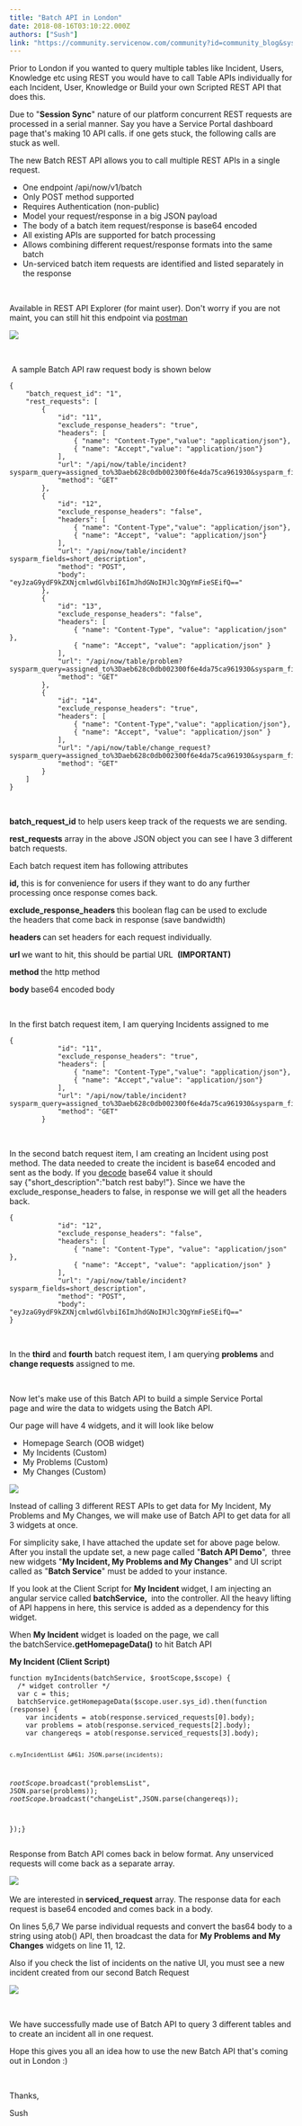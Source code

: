 ```yaml
---
title: "Batch API in London"
date: 2018-08-16T03:10:22.000Z
authors: ["Sush"]
link: "https://community.servicenow.com/community?id=community_blog&sys_id=0a01fcc4dbcce740200f0b55ca9619cd"
---
```

<p>Prior to London if you wanted to query multiple tables like Incident, Users, Knowledge etc using REST you would have to call Table APIs individually for each Incident, User, Knowledge or Build your own Scripted REST API that does this. </p>
<p>Due to &#34;<strong>Session Sync</strong>&#34; nature of our platform concurrent REST requests are processed in a serial manner. Say you have a Service Portal dashboard page that&#39;s making 10 API calls. if one gets stuck, the following calls are stuck as well. </p>
<p>The new Batch REST API allows you to call multiple REST APIs in a single request. </p>
<ul><li>One endpoint /api/now/v1/batch</li><li>Only POST method supported</li><li>Requires Authentication (non-public)</li><li>Model your request/response in a big JSON payload</li><li>The body of a batch item request/response is base64 encoded</li><li>All existing APIs are supported for batch processing</li><li>Allows combining different request/response formats into the same batch</li><li>Un-serviced batch item requests are identified and listed separately in the response</li></ul>
<p> </p>
<p>Available in REST API Explorer (for maint user). Don&#39;t worry if you are not maint, you can still hit this endpoint via <a href="https://www.getpostman.com/" rel="nofollow">postman</a></p>
<p><img src="d0410e58dbccef40200f0b55ca961945.iix" /></p>
<p> </p>
<p> A sample Batch API raw request body is shown below</p>
<pre class="language-javascript"><code>{
    &#34;batch_request_id&#34;: &#34;1&#34;,
    &#34;rest_requests&#34;: [
        {
            &#34;id&#34;: &#34;11&#34;,
            &#34;exclude_response_headers&#34;: &#34;true&#34;,
            &#34;headers&#34;: [
                { &#34;name&#34;: &#34;Content-Type&#34;,&#34;value&#34;: &#34;application/json&#34;},
                { &#34;name&#34;: &#34;Accept&#34;,&#34;value&#34;: &#34;application/json&#34;}
            ],
            &#34;url&#34;: &#34;/api/now/table/incident?sysparm_query&#61;assigned_to%3Daeb628c0db002300f6e4da75ca961930&amp;sysparm_fields&#61;number%2Cshort_description&#34;,
            &#34;method&#34;: &#34;GET&#34;
        },
        {
            &#34;id&#34;: &#34;12&#34;,
            &#34;exclude_response_headers&#34;: &#34;false&#34;,
            &#34;headers&#34;: [
                { &#34;name&#34;: &#34;Content-Type&#34;,&#34;value&#34;: &#34;application/json&#34;},
                { &#34;name&#34;: &#34;Accept&#34;, &#34;value&#34;: &#34;application/json&#34;}
            ],
            &#34;url&#34;: &#34;/api/now/table/incident?sysparm_fields&#61;short_description&#34;,
            &#34;method&#34;: &#34;POST&#34;,
            &#34;body&#34;: &#34;eyJzaG9ydF9kZXNjcmlwdGlvbiI6ImJhdGNoIHJlc3QgYmFieSEifQ&#61;&#61;&#34;
        },
        {
            &#34;id&#34;: &#34;13&#34;,
            &#34;exclude_response_headers&#34;: &#34;false&#34;,
            &#34;headers&#34;: [
                { &#34;name&#34;: &#34;Content-Type&#34;, &#34;value&#34;: &#34;application/json&#34; },
                { &#34;name&#34;: &#34;Accept&#34;, &#34;value&#34;: &#34;application/json&#34; }
            ],
            &#34;url&#34;: &#34;/api/now/table/problem?sysparm_query&#61;assigned_to%3Daeb628c0db002300f6e4da75ca961930&amp;sysparm_fields&#61;number%2Cshort_description&#34;,
            &#34;method&#34;: &#34;GET&#34;
        },
        {
            &#34;id&#34;: &#34;14&#34;,
            &#34;exclude_response_headers&#34;: &#34;true&#34;,
            &#34;headers&#34;: [
                { &#34;name&#34;: &#34;Content-Type&#34;,&#34;value&#34;: &#34;application/json&#34;},
                { &#34;name&#34;: &#34;Accept&#34;, &#34;value&#34;: &#34;application/json&#34; }
            ],
            &#34;url&#34;: &#34;/api/now/table/change_request?sysparm_query&#61;assigned_to%3Daeb628c0db002300f6e4da75ca961930&amp;sysparm_fields&#61;number%2Cshort_description&#34;,
            &#34;method&#34;: &#34;GET&#34;
        }
    ]
}</code></pre>
<p> </p>
<p><strong>batch_request_id</strong> to help users keep track of the requests we are sending.</p>
<p><strong>rest_requests</strong> array in the above JSON object you can see I have 3 different batch requests.</p>
<p>Each batch request item has following attributes</p>
<p><strong>id, </strong>this is for convenience for users if they want to do any further processing once response comes back.</p>
<p><strong>exclude_response_headers </strong>this boolean flag can be used to exclude the headers that come back in response (save bandwidth)</p>
<p><strong>headers </strong>can set headers for each request individually.</p>
<p><strong>url </strong>we want to hit, this should be partial URL  <strong>(IMPORTANT)</strong></p>
<p><strong>method </strong>the http method</p>
<p><strong>body </strong>base64 encoded body</p>
<p> </p>
<p>In the first batch request item, I am querying Incidents assigned to me</p>
<pre class="language-javascript"><code>{
            &#34;id&#34;: &#34;11&#34;,
            &#34;exclude_response_headers&#34;: &#34;true&#34;,
            &#34;headers&#34;: [
                { &#34;name&#34;: &#34;Content-Type&#34;,&#34;value&#34;: &#34;application/json&#34;},
                { &#34;name&#34;: &#34;Accept&#34;,&#34;value&#34;: &#34;application/json&#34;}
            ],
            &#34;url&#34;: &#34;/api/now/table/incident?sysparm_query&#61;assigned_to%3Daeb628c0db002300f6e4da75ca961930&amp;sysparm_fields&#61;number%2Cshort_description&#34;,
            &#34;method&#34;: &#34;GET&#34;
        }</code></pre>
<p> </p>
<p>In the second batch request item, I am creating an Incident using post method. The data needed to create the incident is base64 encoded and sent as the body. If you <a href="https://www.base64decode.org/" rel="nofollow">decode</a> base64 value it should say {&#34;short_description&#34;:&#34;batch rest baby!&#34;}. Since we have the exclude_response_headers to false, in response we will get all the headers back.</p>
<pre class="language-markup"><code>{
            &#34;id&#34;: &#34;12&#34;,
            &#34;exclude_response_headers&#34;: &#34;false&#34;,
            &#34;headers&#34;: [
                { &#34;name&#34;: &#34;Content-Type&#34;, &#34;value&#34;: &#34;application/json&#34; },
                { &#34;name&#34;: &#34;Accept&#34;, &#34;value&#34;: &#34;application/json&#34; }
            ],
            &#34;url&#34;: &#34;/api/now/table/incident?sysparm_fields&#61;short_description&#34;,
            &#34;method&#34;: &#34;POST&#34;,
            &#34;body&#34;: &#34;eyJzaG9ydF9kZXNjcmlwdGlvbiI6ImJhdGNoIHJlc3QgYmFieSEifQ&#61;&#61;&#34;
}</code></pre>
<p> </p>
<p>In the <strong>third</strong> and <strong>fourth</strong> batch request item, I am querying <strong>problems</strong> and <strong>change requests</strong> assigned to me.</p>
<p> </p>
<p>Now let&#39;s make use of this Batch API to build a simple Service Portal page and wire the data to widgets using the Batch API. </p>
<p>Our page will have 4 widgets, and it will look like below</p>
<ul><li>Homepage Search (OOB widget)</li><li>My Incidents (Custom)</li><li>My Problems (Custom)</li><li>My Changes (Custom)</li></ul>
<p><img src="29b65adcdb842380200f0b55ca961944.iix" /></p>
<p>Instead of calling 3 different REST APIs to get data for My Incident, My Problems and My Changes, we will make use of Batch API to get data for all 3 widgets at once. </p>
<p>For simplicity sake, I have attached the update set for above page below. After you install the update set, a new page called &#34;<strong>Batch API Demo</strong>&#34;,  three new widgets &#34;<strong>My Incident, My Problems and My Changes</strong>&#34; and UI script called as &#34;<strong>Batch Service</strong>&#34; must be added to your instance.</p>
<p>If you look at the Client Script for <strong>My Incident </strong>widget, I am injecting an angular service called <strong>batchService, </strong> into the controller. All the heavy lifting of API happens in here, this service is added as a dependency for this widget. </p>
<p>When <strong>My Incident</strong> widget is loaded on the page, we call the<strong> </strong>batchService<strong>.getHomepageData()</strong> to hit Batch API</p>
<p><strong>My Incident (Client Script)</strong></p>
<pre class="language-javascript"><code>function myIncidents(batchService, $rootScope,$scope) {
  /* widget controller */
  var c &#61; this;
  batchService.getHomepageData($scope.user.sys_id).then(function (response) {
    var incidents &#61; atob(response.serviced_requests[0].body);
    var problems &#61; atob(response.serviced_requests[2].body);
    var changereqs &#61; atob(response.serviced_requests[3].body);
	  
    c.myIncidentList &#61; JSON.parse(incidents);
    
   $rootScope.$broadcast(&#34;problemsList&#34;, JSON.parse(problems));
   $rootScope.$broadcast(&#34;changeList&#34;,JSON.parse(changereqs));

});}</code></pre>
<p>Response from Batch API comes back in below format. Any unserviced requests will come back as a separate array.</p>
<p><img src="3d1fd6dcdb082380200f0b55ca961930.iix" /> </p>
<p>We are interested in<strong> serviced_request</strong> array. The response data for each request is base64 encoded and comes back in a body. </p>
<p>On lines 5,6,7 We parse individual requests and convert the bas64 body to a string using atob() API, then broadcast the data for <strong>My Problems and My Changes</strong> widgets on line 11, 12.</p>
<p>Also if you check the list of incidents on the native UI, you must see a new incident created from our second Batch Request </p>
<p><img src="eed1e6d4db482380200f0b55ca9619b3.iix" /></p>
<p> </p>
<p>We have successfully made use of Batch API to query 3 different tables and to create an incident all in one request.</p>
<p>Hope this gives you all an idea how to use the new Batch API that&#39;s coming out in London :)</p>
<p> </p>
<p>Thanks,</p>
<p>Sush</p>